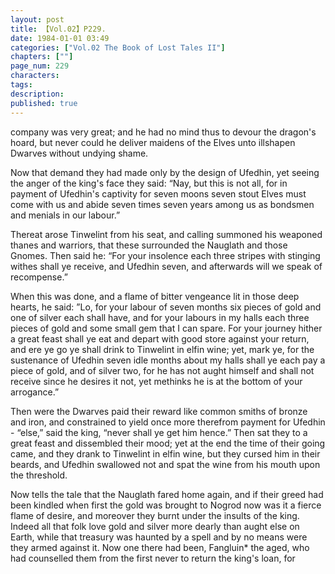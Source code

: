 ```yaml
---
layout: post
title: 【Vol.02】P229.
date: 1984-01-01 03:49
categories: ["Vol.02 The Book of Lost Tales II"]
chapters: [""]
page_num: 229
characters: 
tags: 
description: 
published: true
---
```


<p style="text-indent: 0;">
company was very great; and he had no mind thus to devour the dragon's hoard, but never could he deliver maidens of the Elves unto illshapen Dwarves without undying shame.
</p>

Now that demand they had made only by the design of Ufedhin, yet seeing the anger of the king's face they said: “Nay, but this is not all, for in payment of Ufedhin's captivity for seven moons seven stout Elves must come with us and abide seven times seven years among us as bondsmen and menials in our labour.”

Thereat arose Tinwelint from his seat, and calling summoned his weaponed thanes and warriors, that these surrounded the Nauglath and those Gnomes. Then said he: “For your insolence each three stripes with stinging withes shall ye receive, and Ufedhin seven, and afterwards will we speak of recompense.”

When this was done, and a flame of bitter vengeance lit in those deep hearts, he said: ”Lo, for your labour of seven months six pieces of gold and one of silver each shall have, and for your labours in my halls each three pieces of gold and some small gem that I can spare. For your journey hither a great feast shall ye eat and depart with good store against your return, and ere ye go ye shall drink to Tinwelint in elfin wine; yet, mark ye, for the sustenance of Ufedhin seven idle months about my halls shall ye each pay a piece of gold, and of silver two, for he has not aught himself and shall not receive since he desires it not, yet methinks he is at the bottom of your arrogance.”

Then were the Dwarves paid their reward like common smiths of bronze and iron, and constrained to yield once more therefrom payment for Ufedhin - “else,” said the king, “never shall ye get him hence.” Then sat they to a great feast and dissembled their mood; yet at the end the time of their going came, and they drank to Tinwelint in elfin wine, but they cursed him in their beards, and Ufedhin swallowed not and spat the wine from his mouth upon the threshold.

Now tells the tale that the Nauglath fared home again, and if their greed had been kindled when first the gold was brought to Nogrod now was it a fierce flame of desire, and moreover they burnt under the insults of the king. Indeed all that folk love gold and silver more dearly than aught else on Earth, while that treasury was haunted by a spell and by no means were they armed against it. Now one there had been, Fangluin\* the aged, who had counselled them from the first never to return the king's loan, for


